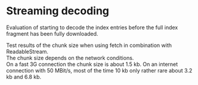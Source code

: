# Streaming decoding

Evaluation of starting to decode the index entries before the full index fragment has been fully downloaded.

Test results of the chunk size when using fetch in combination with ReadableStream.  
The chunk size depends on the network conditions.  
On a fast 3G connection the chunk size is about 1.5 kb.
On an internet connection with 50 MBit/s, most of the time 10 kb only rather rare about 3.2 kb and 6.8 kb.